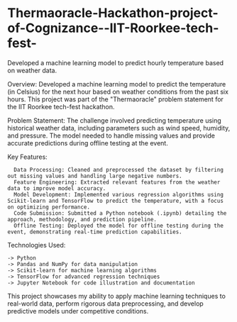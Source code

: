 # Thermaoracle-Hackathon-project-of-Cognizance--IIT-Roorkee-tech-fest-


Developed a machine learning model to predict hourly temperature based on weather data.

Overview:
Developed a machine learning model to predict the temperature (in Celsius) for the next hour based on weather conditions from the past six hours. This project was part of the "Thermaoracle" problem statement for the IIT Roorkee tech-fest hackathon.

Problem Statement:
The challenge involved predicting temperature using historical weather data, including parameters such as wind speed, humidity, and pressure. The model needed to handle missing values and provide accurate predictions during offline testing at the event.

Key Features:

      Data Processing: Cleaned and preprocessed the dataset by filtering out missing values and handling large negative numbers.
      Feature Engineering: Extracted relevant features from the weather data to improve model accuracy.
      Model Development: Implemented various regression algorithms using Scikit-learn and TensorFlow to predict the temperature, with a focus on optimizing performance.
      Code Submission: Submitted a Python notebook (.ipynb) detailing the approach, methodology, and prediction pipeline.
      Offline Testing: Deployed the model for offline testing during the event, demonstrating real-time prediction capabilities.
      
Technologies Used:

    -> Python
    -> Pandas and NumPy for data manipulation
    -> Scikit-learn for machine learning algorithms
    -> TensorFlow for advanced regression techniques
    -> Jupyter Notebook for code illustration and documentation
    
This project showcases my ability to apply machine learning techniques to real-world data, perform rigorous data preprocessing, and develop predictive models under competitive conditions.
